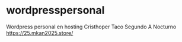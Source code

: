 # wordpresspersonal
Wordpress personal en hosting
Cristhoper Taco
Segundo A Nocturno 
https://25.mkan2025.store/
